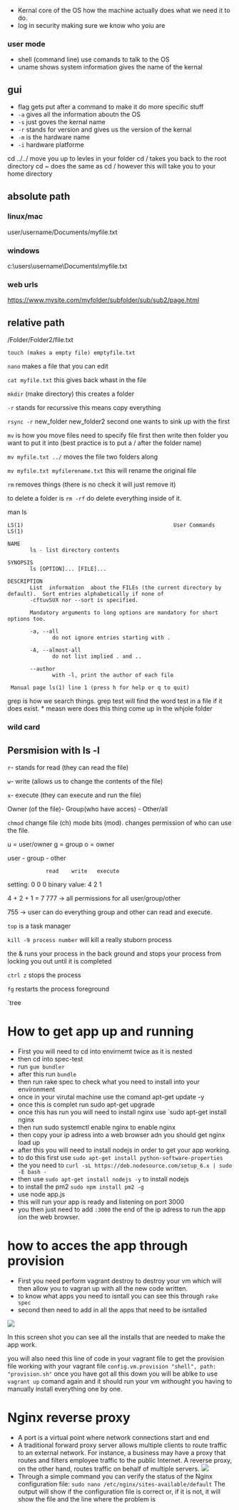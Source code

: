 

- Kernal core of the OS how the machine actually does what we need it to do. 
- log in security making sure we know who yoiu are
### user mode
- shell (command line) use comands to talk to the OS
- uname shows system information gives the name of the kernal
## gui
- flag gets put after a command to make it do more specific stuff 
- `-a` gives all the information aboutn the OS
- `-s` just goves the kernal name 
- `-r` stands for version and gives us the version of the kernal 
- `-m` is the hardware name 
- `-i` hardware platforme 
 


cd ../../ move you up to levles in your folder 
cd / takes you back to the root directory
cd ~ does the same as cd / however this will take you to your home directory 

## absolute path
### linux/mac
 user/username/Documents/myfile.txt

### windows
c:\users\username\Documents\myfile.txt

### web urls
https://www.mysite.com/myfolder/subfolder/sub/sub2/page.html

## relative path
/Folder/Folder2/file.txt


`touch (makes a empty file) emptyfile.txt`

`nano` makes a file that you can edit

`cat myfile.txt` this gives back whast in the file

`mkdir` (make directory) this creates a folder 

`-r` stands for recurssive this means copy everything 

`rsync -r` new_folder new_folder2 second one wants to sink up with the first

`mv` is how you move files need to specify file first then write then folder you want to put it into (best practice is to put a / after the folder name)

`mv myfile.txt ../` moves the file two folders along 

`mv myfile.txt myfilerename.txt` this will rename the original file 

`rm` removes things (there is no check it will just remove it)

to delete a folder is `rm -rf` do delete everything inside of it. 

man ls 
```
LS(1)                                               User Commands                                               LS(1)

NAME
       ls - list directory contents

SYNOPSIS
       ls [OPTION]... [FILE]...

DESCRIPTION
       List  information  about the FILEs (the current directory by default).  Sort entries alphabetically if none of
       -cftuvSUX nor --sort is specified.

       Mandatory arguments to long options are mandatory for short options too.

       -a, --all
              do not ignore entries starting with .

       -A, --almost-all
              do not list implied . and ..

       --author
              with -l, print the author of each file

 Manual page ls(1) line 1 (press h for help or q to quit)

```
grep is how we search things. grep test will find the word test in a file if it does exist. * measn were does this thing come up in the whjole folder 

### wild card


## Persmision with ls -l

`r`- stands for read (they can read the file)

`w`- write (allows us to change the contents of the file)

`x`- execute (they can execute and run the file)  

Owner (of the file)- Group(who have acces) - Other/all 

`chmod` change file (ch) mode bits (mod). changes permission of who can use the file.

u  = user/owner 
g = group 
o = owner

user - group - other

                read    write   execute
setting:          0        0       0
binary value:     4        2       1 

4 + 2 + 1 = 7
777 -> all permissions for all user/group/other

755 -> user can do everything group and other can read and execute. 

`top` is a task manager 

`kill -9 process number` will kill a really stuborn process 

the & runs your process in the back ground and stops your process from locking you out until it is completed 

`ctrl z` stops the process 

`fg` restarts the process foreground

`tree 
# How to get app up and running 
- First you will need to cd into envirnemt twice as it is nested 
- then cd into spec-test
- run `gum bundler`
- after this run `bundle`
- then run rake spec to check what you need to install into your environment 
- once in your virutal machine use the comand apt-get update -y
- once this is complet run sudo apt-get upgrade 
- once this has run you will need to install nginx use `sudo apt-get install nginx  
-  then run sudo systemctl enable nginx to enable nginx 
- then copy your ip adress into a web browser adn you should get nginx load up
- after this you will need to install nodejs in order to get your app working.
- to do this first use `sudo apt-get install python-software-properties`
- the you need to `curl -sL https://deb.nodesource.com/setup_6.x | sudo -E bash -`
- then use `sudo apt-get install nodejs -y` to install nodejs
- to install the pm2 `sudo npm install pm2 -g` 
- use node app.js
- this will run your app is ready and listening on port 3000
- you then just need to add `:3000` the end of the ip adress to run the app ion the web browser. 

# how to acces the app through provision

- First you need perform vagrant destroy to destroy your vm which will then allow you to vagran up with all the new code written.
- to know what apps you need to isntall you can see this through `rake spec`
- second then need to add in all the apps that need to be isntalled 

![](making_the_app_work.png)

In this screen shot you can see all the installs that are needed to make the app work.

you will also need this line of code in your vagrant file to get the provision file working with your vagrant file `config.vm.provision "shell", path: "provision.sh"`
once you have got all this down you will be ablke to use `vagrant up` comand again and it should run your vm withought you having to manually install everything one by one.

# Nginx reverse proxy

- A port is a virtual point where network connections start and end
- A traditional forward proxy server allows multiple clients to route traffic to an external network. For instance, a business may have a proxy that routes and filters employee traffic to the public Internet. A reverse proxy, on the other hand, routes traffic on behalf of multiple servers.
![](forward_reverse_proxy.png)
- Through a simple command you can verify the status of the Nginx configuration file: `sudo nano /etc/nginx/sites-available/default` The output will show if the configuration file is correct or, if it is not, it will show the file and the line where the problem is

